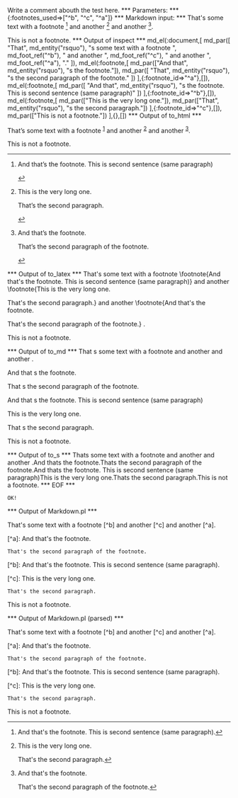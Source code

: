 Write a comment abouth the test here.
*** Parameters: ***
{:footnotes_used=>["^b", "^c", "^a"]}
*** Markdown input: ***
That's some text with a footnote [^b] and another [^c] and another [^a].

[^a]: And that's the footnote.

    That's the second paragraph of the footnote.


[^b]: And that's the footnote.
This is second sentence (same paragraph).

[^c]:
    This is the very long one.

    That's the second paragraph.


This is not a footnote.
*** Output of inspect ***
md_el(:document,[
	md_par([
		"That",
		md_entity("rsquo"),
		"s some text with a footnote ",
		md_foot_ref("^b"),
		" and another ",
		md_foot_ref("^c"),
		" and another ",
		md_foot_ref("^a"),
		"."
	]),
	md_el(:footnote,[
		md_par(["And that", md_entity("rsquo"), "s the footnote."]),
		md_par([
			"That",
			md_entity("rsquo"),
			"s the second paragraph of the footnote."
		])
	],{:footnote_id=>"^a"},[]),
	md_el(:footnote,[
		md_par([
			"And that",
			md_entity("rsquo"),
			"s the footnote. This is second sentence (same paragraph)"
		])
	],{:footnote_id=>"^b"},[]),
	md_el(:footnote,[
		md_par(["This is the very long one."]),
		md_par(["That", md_entity("rsquo"), "s the second paragraph."])
	],{:footnote_id=>"^c"},[]),
	md_par(["This is not a footnote."])
],{},[])
*** Output of to_html ***

<p>That&#8217;s some text with a footnote <sup id='fnref:1'><a href='#fn:1' rel='footnote'>1</a></sup> and another <sup id='fnref:2'><a href='#fn:2' rel='footnote'>2</a></sup> and another <sup id='fnref:3'><a href='#fn:3' rel='footnote'>3</a></sup>.</p>

<p>This is not a footnote.</p>
<div class='footnotes'><hr /><ol><li id='fn:1'>
<p>And that&#8217;s the footnote. This is second sentence (same paragraph)</p>
<a href='#fnref:1' rev='footnote'>&#8617;</a></li><li id='fn:2'>
<p>This is the very long one.</p>

<p>That&#8217;s the second paragraph.</p>
<a href='#fnref:2' rev='footnote'>&#8617;</a></li><li id='fn:3'>
<p>And that&#8217;s the footnote.</p>

<p>That&#8217;s the second paragraph of the footnote.</p>
<a href='#fnref:3' rev='footnote'>&#8617;</a></li></ol></div>
*** Output of to_latex ***
That's some text with a footnote \footnote{And that's the footnote. This is second sentence (same paragraph)}  and another \footnote{This is the very long one.

That's the second paragraph.}  and another \footnote{And that's the footnote.

That's the second paragraph of the footnote.} .

This is not a footnote.


*** Output of to_md ***
That s some text with a footnote and
another and another .

And that s the footnote.

That s the second paragraph of the
footnote.

And that s the footnote. This is second
sentence (same paragraph)

This is the very long one.

That s the second paragraph.

This is not a footnote.


*** Output of to_s ***
Thats some text with a footnote  and another  and another .And thats the footnote.Thats the second paragraph of the footnote.And thats the footnote. This is second sentence (same paragraph)This is the very long one.Thats the second paragraph.This is not a footnote.
*** EOF ***



	OK!



*** Output of Markdown.pl ***
<p>That's some text with a footnote [^b] and another [^c] and another [^a].</p>

<p>[^a]: And that's the footnote.</p>

<pre><code>That's the second paragraph of the footnote.
</code></pre>

<p>[^b]: And that's the footnote.
This is second sentence (same paragraph).</p>

<p>[^c]:
    This is the very long one.</p>

<pre><code>That's the second paragraph.
</code></pre>

<p>This is not a footnote.</p>

*** Output of Markdown.pl (parsed) ***
<p>That's some text with a footnote [^b] and another [^c] and another [^a].</p
   ><p>[^a]: And that's the footnote.</p
   ><pre
     ><code>That's the second paragraph of the footnote.
</code
   ></pre
   ><p>[^b]: And that's the footnote.
This is second sentence (same paragraph).</p
   ><p>[^c]:
    This is the very long one.</p
   ><pre
     ><code>That's the second paragraph.
</code
   ></pre
   ><p>This is not a footnote.</p
 >